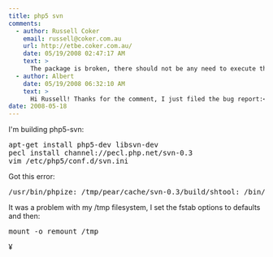 ```yaml
---
title: php5 svn
comments:
  - author: Russell Coker
    email: russell@coker.com.au
    url: http://etbe.coker.com.au/
    date: 05/19/2008 02:47:17 AM
    text: >
      The package is broken, there should not be any need to execute things under /tmp.  It's likely to be a security flaw too.  Please file a bug report.
  - author: Albert
    date: 05/19/2008 06:32:10 AM
    text: >
      Hi Russell! Thanks for the comment, I just filed the bug report:<br/><br/><a href="http://pecl.php.net/bugs/bug.php?id=13938" rel="nofollow">http://pecl.php.net/bugs/bug.php?id=13938</a>
date: 2008-05-18
---
```

I'm building php5-svn:

<pre lang="bash">
apt-get install php5-dev libsvn-dev
pecl install channel://pecl.php.net/svn-0.3
vim /etc/php5/conf.d/svn.ini</pre>

Got this error:

<pre lang="bash">/usr/bin/phpize: /tmp/pear/cache/svn-0.3/build/shtool: /bin/sh: bad interpreter: Permission denied</pre>

It was a problem with my /tmp filesystem, I set the fstab options to defaults and then:

<pre lang="bash">
mount -o remount /tmp</pre>

¥

